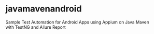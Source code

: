 # javamavenandroid
Sample Test Automation for Android Apps using Appium on Java Maven with TestNG and Allure Report
